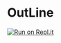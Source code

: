 # OutLine
[![Run on Repl.it](https://replit.com/badge/github/Mikeyviet/OutLine)](https://replit.com/new/github/Mikeyviet/OutLine)
